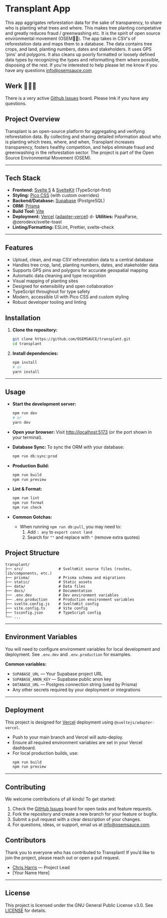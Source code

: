 # Transplant App

This app aggrigates reforestation data for the sake of transparency, to share who is planting what trees and where. This makes tree planting competative and greatly reduces fraud / greenwashing etc. It is the spirit of open source environmental movement (OSEM🤘🌲).
The app takes in CSV's of reforestation data and maps them to a database. The data contains tree crops, and land, planting numbers, dates and stakeholders. It uses GPS 'pins' and polygons. It also cleans up poorly formatted or loosely defined data types by recognizing the types and reformatting them where possible, disposing of the rest.
If you're interested to help please let me know if you have any questions info@osemsauce.com

## Werk 💪🏼️🌲️

There is a very active [Github Issues](https://github.com/OSEMSAUCE/transplant/issues) board. Please lmk if you have any questions.

## Project Overview

Transplant is an open-source platform for aggregating and verifying reforestation data. By collecting and sharing detailed information about who is planting which trees, where, and when, Transplant increases transparency, fosters healthy competition, and helps eliminate fraud and greenwashing in the reforestation sector. The project is part of the Open Source Environmental Movement (OSEM).

---

## Tech Stack

- **Frontend:** [Svelte 5](https://svelte.dev/) & [SvelteKit](https://kit.svelte.dev/) (TypeScript-first)
- **Styling:** [Pico CSS](https://picocss.com/) (with custom overrides)
- **Backend/Database:** [Supabase](https://supabase.com/) (PostgreSQL)
- **ORM:** [Prisma](https://www.prisma.io/)
- **Build Tool:** [Vite](https://vitejs.dev/)
- **Deployment:** [Vercel](https://vercel.com/) ([adapter-vercel](https://kit.svelte.dev/docs/adapter-vercel))
  d- **Utilities:** PapaParse, @zerodevx/svelte-toast
- **Linting/Formatting:** ESLint, Prettier, svelte-check

---

## Features

- Upload, clean, and map CSV reforestation data to a central database
- Handles tree crop, land, planting numbers, dates, and stakeholder data
- Supports GPS pins and polygons for accurate geospatial mapping
- Automatic data cleaning and type recognition
- Visual mapping of planting sites
- Designed for extensibility and open collaboration
- TypeScript throughout for type safety
- Modern, accessible UI with Pico CSS and custom styling
- Robust developer tooling and linting

## Installation

1. **Clone the repository:**
   ```bash
   git clone https://github.com/OSEMSAUCE/transplant.git
   cd transplant
   ```
2. **Install dependencies:**
   ```bash
   npm install
   # or
   yarn install
   ```

---

## Usage

- **Start the development server:**
  ```bash
  npm run dev
  # or
  yarn dev
  ```
- **Open your browser:**
  Visit [http://localhost:5173](http://localhost:5173) (or the port shown in your terminal).

- **Database Sync:**
  To sync the ORM with your database:

  ```bash
  npm run db:sync:prod
  ```

- **Production Build:**

  ```bash
  npm run build
  npm run preview
  ```

- **Lint & Format:**

  ```bash
  npm run lint
  npm run format
  npm run check
  ```

- **Common Gotchas:**
  - When running `npm run db:pull`, you may need to:
    1. Add `: any` to `export const land`
    2. Search for `""` and replace with `"` (remove extra quotes)

## Project Structure

```
transplant/
├── src/                # SvelteKit source files (routes, lib/components, etc.)
├── prisma/             # Prisma schema and migrations
├── static/             # Static assets
├── data/               # Data files
├── docs/               # Documentation
├── .env.dev            # Dev environment variables
├── .env.production     # Production environment variables
├── svelte.config.js    # SvelteKit config
├── vite.config.ts      # Vite config
├── tsconfig.json       # TypeScript config
└── ...
```

---

## Environment Variables

You will need to configure environment variables for local development and deployment. See `.env.dev` and `.env.production` for examples.

**Common variables:**

- `SUPABASE_URL` — Your Supabase project URL
- `SUPABASE_ANON_KEY` — Supabase public anon key
- `DATABASE_URL` — Postgres connection string (used by Prisma)
- Any other secrets required by your deployment or integrations

---

## Deployment

This project is designed for [Vercel](https://vercel.com/) deployment using `@sveltejs/adapter-vercel`.

- Push to your main branch and Vercel will auto-deploy.
- Ensure all required environment variables are set in your Vercel dashboard.
- For local production builds, use:
  ```bash
  npm run build
  npm run preview
  ```

---

## Contributing

We welcome contributions of all kinds! To get started:

1. Check the [GitHub Issues](https://github.com/OSEMSAUCE/transplant/issues) board for open tasks and feature requests.
2. Fork the repository and create a new branch for your feature or bugfix.
3. Submit a pull request with a clear description of your changes.
4. For questions, ideas, or support, email us at info@osemsauce.com.

## Contributors

Thank you to everyone who has contributed to Transplant! If you’d like to join the project, please reach out or open a pull request.

- [Chris Harris](mailto:info@osemsauce.com) — Project Lead
- [Your Name Here]

---

## License

This project is licensed under the GNU General Public License v3.0. See [LICENSE](./LICENSE) for details.
